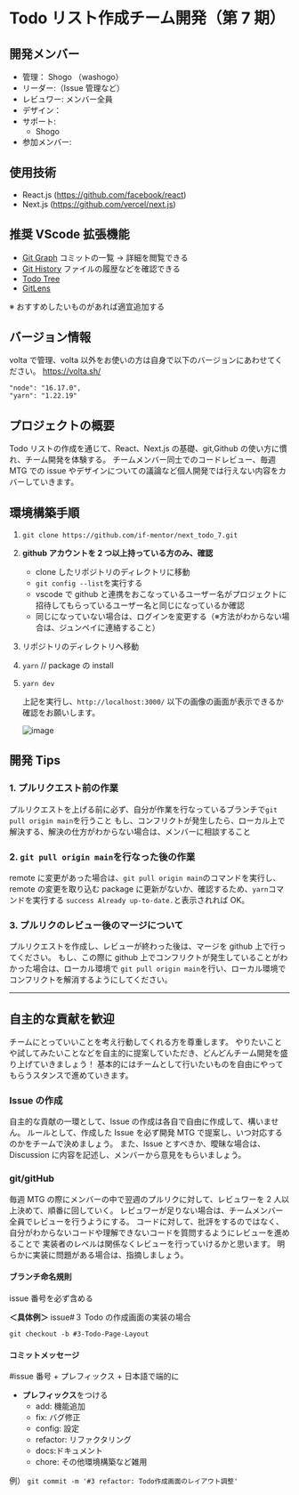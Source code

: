 # Todo リスト作成チーム開発（第 7 期）

## 開発メンバー

- 管理： Shogo （washogo）
- リーダー:（Issue 管理など）
- レビュワー: メンバー全員
- デザイン：
- サポート:
  - Shogo
- 参加メンバー:

## 使用技術

- React.js (https://github.com/facebook/react)
- Next.js (https://github.com/vercel/next.js)

## 推奨 VScode 拡張機能

- [Git Graph](https://marketplace.visualstudio.com/items?itemName=mhutchie.git-graph&ssr=false#qna) コミットの一覧 → 詳細を閲覧できる
- [Git History](https://marketplace.visualstudio.com/items?itemName=donjayamanne.githistory) ファイルの履歴などを確認できる
- [Todo Tree](https://marketplace.visualstudio.com/items?itemName=Gruntfuggly.todo-tree)
- [GitLens](https://marketplace.visualstudio.com/items?itemName=eamodio.gitlens)

※ おすすめしたいものがあれば適宜追加する

## バージョン情報

volta で管理、volta 以外をお使いの方は自身で以下のバージョンにあわせてください。
https://volta.sh/

```
"node": "16.17.0",
"yarn": "1.22.19"
```

## プロジェクトの概要

Todo リストの作成を通じて、React、Next.js の基礎、git,Github の使い方に慣れ、チーム開発を体験する。
チームメンバー同士でのコードレビュー、毎週 MTG での issue やデザインについての議論など個人開発では行えない内容をカバーしていきます。

## 環境構築手順

1. `git clone https://github.com/if-mentor/next_todo_7.git`
2. **github アカウントを 2 つ以上持っている方のみ、確認**
   - clone したリポジトリのディレクトリに移動
   - `git config --list`を実行する
   - vscode で github と連携をおこなっているユーザー名がプロジェクトに招待してもらっているユーザー名と同じになっているか確認
   - 同じになっていない場合は、ログインを変更する（※方法がわからない場合は、ジュンペイに連絡すること）
3. リポジトリのディレクトリへ移動
4. `yarn` // package の install
5. `yarn dev `

   上記を実行し、`http://localhost:3000/`
   以下の画像の画面が表示できるか確認をお願いします。

   ![image](https://user-images.githubusercontent.com/24813936/148723807-3b3e571b-6669-4d1c-a96f-d623f9650e09.png)

## 開発 Tips

### 1. プルリクエスト前の作業

プルリクエストを上げる前に必ず、自分が作業を行なっているブランチで`git pull origin main`を行うこと
もし、コンフリクトが発生したら、ローカル上で解決する、解決の仕方がわからない場合は、メンバーに相談すること

### 2. `git pull origin main`を行なった後の作業

remote に変更があった場合は、`git pull origin main`のコマンドを実行し、remote の変更を取り込む
package に更新がないか、確認するため、`yarn`コマンドを実行する
`success Already up-to-date.`と表示されれば OK。

### 3. プルリクのレビュー後のマージについて

プルリクエストを作成し、レビューが終わった後は、マージを github 上で行ってください。
もし、この際に github 上でコンフリクトが発生していることがわかった場合は、ローカル環境で
`git pull origin main`を行い、ローカル環境でコンフリクトを解消するようにしてください。

---

## 自主的な貢献を歓迎

チームにとっていいことを考え行動してくれる方を尊重します。
やりたいことや試してみたいことなどを自主的に提案していただき、どんどんチーム開発を盛り上げていきましょう！
基本的にはチームとして行いたいものを自由にやってもらうスタンスで進めていきます。

### Issue の作成

自主的な貢献の一環として、Issue の作成は各自で自由に作成して、構いません。
ルールとして、作成した Issue を必ず開発 MTG で提案し、いつ対応するのかをチームで決めましょう。
また、Issue とすべきか、曖昧な場合は、Discussion に内容を記述し、メンバーから意見をもらいましょう。

### git/gitHub

毎週 MTG の際にメンバーの中で翌週のプルリクに対して、レビュワーを 2 人以上決めて、順番に回していく。
レビュワーが足りない場合は、チームメンバー全員でレビューを行うようにする。
コードに対して、批評をするのではなく、自分がわからないコードや理解できないコードを質問するようにレビューを進めることで
実装者のレベルは関係なくレビューを行っていけるかと思います。
明らかに実装に問題がある場合は、指摘しましょう。

#### ブランチ命名規則

issue 番号を必ず含める

**＜具体例＞**
issue#３ Todo の作成画面の実装の場合

`git checkout -b #3-Todo-Page-Layout`

#### コミットメッセージ

#issue 番号 + プレフィックス + 日本語で端的に

- **プレフィックス**をつける
  - add: 機能追加
  - fix: バグ修正
  - config: 設定
  - refactor: リファクタリング
  - docs:ドキュメント
  - chore: その他環境構築など雑用

例）
`git commit -m '#3 refactor: Todo作成画面のレイアウト調整' `
